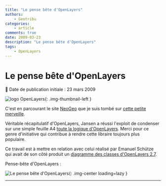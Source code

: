 ```yaml
---
title: "Le pense bête d'OpenLayers"
authors:
    - Geotribu
categories:
    - article
comments: true
date: 2009-03-23
description: "Le pense bête d'OpenLayers"
tags:
    - OpenLayers
---
```


# Le pense bête d'OpenLayers

:calendar: Date de publication initiale : 23 mars 2009

![logo OpenLayers](https://cdn.geotribu.fr/img/logos-icones/logiciels_librairies/openlayers.png "logo OpenLayers"){: .img-thumbnail-left }

C'est en parcourant le site [NeoGeo](http://www.neogeo-online.net/) que je suis tombé sur [cette petite merveille](https://selectoid.wordpress.com/2009/03/19/finally-a-cheatsheet-for-openlayers-27/).

Véritable récapitulatif d'OpenLayers, Jansen a réussi l'exploit de condenser sur une simple feuille A4 [toute la logique d'OpenLayers](https://terrestris.de/openlayers_cheatsheet.pdf). Merci pour ce genre d'initiative qui contribue à rendre cette libraire toujours plus populaire.

Ce travail est à mettre en relation avec celui réalisé par Emanuel Schütze qui avait de son côté produit un [diagramme des classes d'OpenLayers 2.7](http://geotribu.net/node/43).

Pense-bête d'OpenLayers :

![Le pense bête d'OpenLayers](https://cdn.geotribu.fr/img/articles-blog-rdp/divers/openlayers_2-7_cheatsheet.png "Le pense bête d'OpenLayers"){: .img-center loading=lazy }

----

<!-- geotribu:authors-block -->
